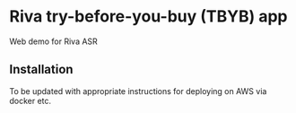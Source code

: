 # Riva try-before-you-buy (TBYB) app

Web demo for Riva ASR

## Installation

To be updated with appropriate instructions for deploying on AWS via docker etc.
